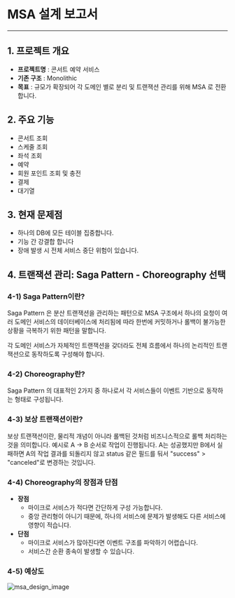 # MSA 설계 보고서

---

## 1. 프로젝트 개요
- **프로젝트명** : 콘서트 예약 서비스
- **기존 구조** : Monolithic
- **목표** : 규모가 확장되어 각 도메인 별로 분리 및 트랜잭션 관리를 위해 MSA 로 전환합니다.

## 2. 주요 기능
- 콘서트 조회
- 스케줄 조회
- 좌석 조회
- 예약
- 회원 포인트 조회 및 충전
- 결제
- 대기열

## 3. 현재 문제점
- 하나의 DB에 모든 테이블 집중합니다.
- 기능 간 강결합 합니다
- 장애 발생 시 전체 서비스 중단 위험이 있습니다.

## 4. 트랜잭션 관리: Saga Pattern - Choreography 선택

### 4-1) Saga Pattern이란?
Saga Pattern 은 분산 트랜잭션을 관리하는 패턴으로 MSA 구조에서 하나의 요청이 여러 도메인 서비스의 데이터베이스에 처리됨에 따라 한번에 커밋하거나 롤백이 불가능한 상황을 극복하기 위한 패턴을 말합니다.

각 도메인 서비스가 자체적인 트랜잭션을 갖더라도 전체 흐름에서 하나의 논리적인 트랜잭션으로 동작하도록 구성해야 합니다.

### 4-2) Choreography란?
Saga Pattern 의 대표적인 2가지 중 하나로서 각 서비스들이 이벤트 기반으로 동작하는 형태로 구성됩니다.

### 4-3) 보상 트랜잭션이란?
보상 트랜잭션이란, 물리적 개념이 아니라 롤백된 것처럼 비즈니스적으로 롤백 처리하는 것을 의미합니다.
예시로 A -> B 순서로 작업이 진행됩니다. A는 성공했지만 B에서 실패하면 A의 작업 결과를 되돌리지 않고
status 같은 필드를 둬서 "success" > "canceled"로 변경하는 것입니다.

### 4-4) Choreography의 장점과 단점
- **장점**
  - 마이크로 서비스가 적다면 간단하게 구성 가능합니다.
  - 중앙 관리형이 아니기 때문에, 하나의 서비스에 문제가 발생해도 다른 서비스에 영향이 적습니다.
- **단점**
  - 마이크로 서비스가 많아진다면 이벤트 구조를 파악하기 어렵습니다.
  - 서비스간 순환 종속이 발생할 수 있습니다.

### 4-5) 예상도
![msa_design_image](https://github.com/user-attachments/assets/7d6f6597-248b-477a-9ae2-b70d0341f726)
